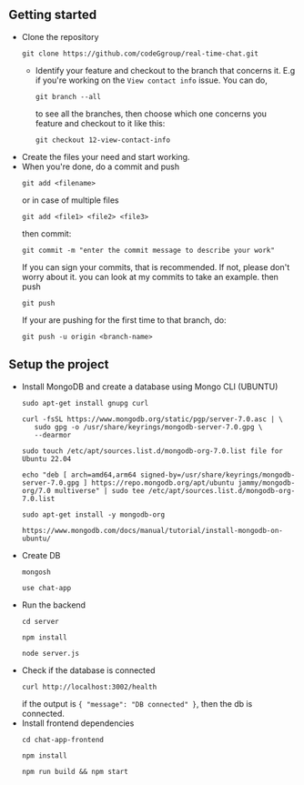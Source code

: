 ## Getting started

- Clone the repository
  ```shell
  git clone https://github.com/codeGgroup/real-time-chat.git
  ```
  - Identify your feature and checkout to the branch that concerns it. E.g if you're working on the `View contact info`
    issue. You can do,
    ```shell
    git branch --all
    ```
    to see all the branches, then choose which one concerns you feature and checkout to it like this:
    ```shell
    git checkout 12-view-contact-info
    ```
- Create the files your need and start working.
- When you're done, do a commit and push
  ```shell
  git add <filename>
  ```
  or in case of multiple files
  ```shell
  git add <file1> <file2> <file3>
  ```
  then commit:
  ```shell
  git commit -m "enter the commit message to describe your work"
  ```
  If you can sign your commits, that is recommended. If not, please don't worry about it.
  you can look at my commits to take an example.
  then push
  ```shell
  git push
  ```
  If your are pushing for the first time to that branch, do:
  ```shell
  git push -u origin <branch-name>
  ```

## Setup the project
- Install MongoDB and create a database using Mongo CLI (UBUNTU)
  ```shell
  sudo apt-get install gnupg curl
  ```
  ```shell
  curl -fsSL https://www.mongodb.org/static/pgp/server-7.0.asc | \
     sudo gpg -o /usr/share/keyrings/mongodb-server-7.0.gpg \
     --dearmor
  ```
  ```shell
  sudo touch /etc/apt/sources.list.d/mongodb-org-7.0.list file for Ubuntu 22.04
  ```
  ```shell
  echo "deb [ arch=amd64,arm64 signed-by=/usr/share/keyrings/mongodb-server-7.0.gpg ] https://repo.mongodb.org/apt/ubuntu jammy/mongodb-org/7.0 multiverse" | sudo tee /etc/apt/sources.list.d/mongodb-org-7.0.list
  ```
  ```shell
  sudo apt-get install -y mongodb-org
  ```
  ```less
  https://www.mongodb.com/docs/manual/tutorial/install-mongodb-on-ubuntu/
  ```
- Create DB
  ```less
  mongosh
  ```
  ```less
  use chat-app
  ```
- Run the backend
  ```shell
  cd server
  ```
  ```shell
  npm install
  ```
  ```shell
  node server.js
  ```
- Check if the database is connected
  ```shell
  curl http://localhost:3002/health
  ```
  if the output is `{ "message": "DB connected" }`, then the db is connected.
- Install frontend dependencies
  ```less
  cd chat-app-frontend
  ```
  ```less
  npm install
  ```
  ```less
  npm run build && npm start
  ```
  